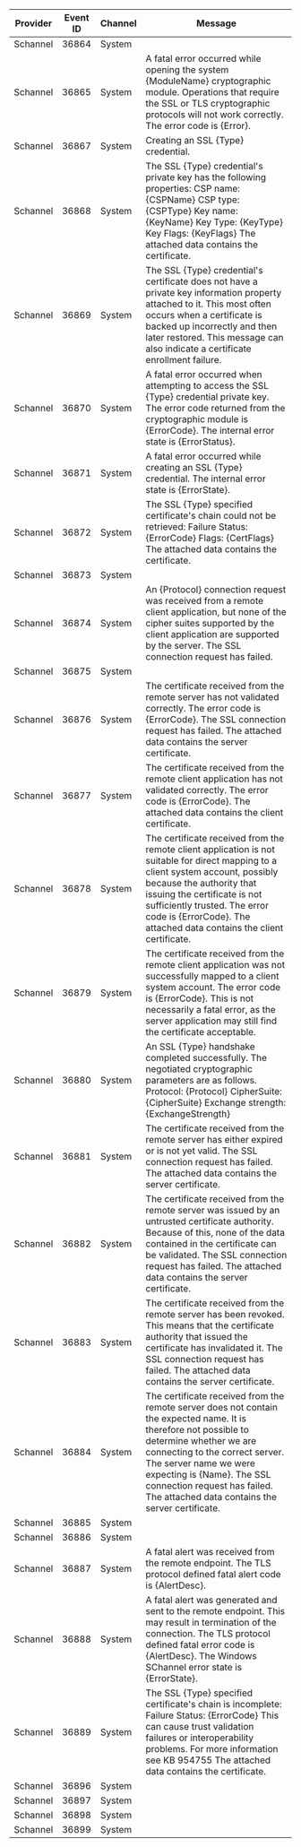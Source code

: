 Provider  |  Event ID  |  Channel  |  Message
----------|------------|-----------|-----------------------------------------------------------------------------------------------------------------------------------------------------------------------------------------------------------------------------------------------------------------------------------------------------------------------
Schannel  |  36864     |  System   |
Schannel  |  36865     |  System   |  A fatal error occurred while opening the system {ModuleName} cryptographic module. Operations that require the SSL or TLS cryptographic protocols will not work correctly. The error code is {Error}.
Schannel  |  36867     |  System   |  Creating an SSL {Type} credential.
Schannel  |  36868     |  System   |  The SSL {Type} credential's private key has the following properties:   CSP name: {CSPName}   CSP type: {CSPType}   Key name: {KeyName}   Key Type: {KeyType}   Key Flags: {KeyFlags} The attached data contains the certificate.
Schannel  |  36869     |  System   |  The SSL {Type} credential's certificate does not have a private key information property attached to it. This most often occurs when a certificate is backed up incorrectly and then later restored. This message can also indicate a certificate enrollment failure.
Schannel  |  36870     |  System   |  A fatal error occurred when attempting to access the SSL {Type} credential private key. The error code returned from the cryptographic module is {ErrorCode}. The internal error state is {ErrorStatus}.
Schannel  |  36871     |  System   |  A fatal error occurred while creating an SSL {Type} credential. The internal error state is {ErrorState}.
Schannel  |  36872     |  System   |  The SSL {Type} specified certificate's chain could not be retrieved:   Failure Status: {ErrorCode}   Flags: {CertFlags} The attached data contains the certificate.
Schannel  |  36873     |  System   |
Schannel  |  36874     |  System   |  An {Protocol} connection request was received from a remote client application, but none of the cipher suites supported by the client application are supported by the server. The SSL connection request has failed.
Schannel  |  36875     |  System   |
Schannel  |  36876     |  System   |  The certificate received from the remote server has not validated correctly. The error code is {ErrorCode}. The SSL connection request has failed. The attached data contains the server certificate.
Schannel  |  36877     |  System   |  The certificate received from the remote client application has not validated correctly. The error code is {ErrorCode}. The attached data contains the client certificate.
Schannel  |  36878     |  System   |  The certificate received from the remote client application is not suitable for direct mapping to a client system account, possibly because the authority that issuing the certificate is not sufficiently trusted. The error code is {ErrorCode}. The attached data contains the client certificate.
Schannel  |  36879     |  System   |  The certificate received from the remote client application was not successfully mapped to a client system account. The error code is {ErrorCode}. This is not necessarily a fatal error, as the server application may still find the certificate acceptable.
Schannel  |  36880     |  System   |  An SSL {Type} handshake completed successfully. The negotiated cryptographic parameters are as follows.   Protocol: {Protocol}   CipherSuite: {CipherSuite}   Exchange strength: {ExchangeStrength}
Schannel  |  36881     |  System   |  The certificate received from the remote server has either expired or is not yet valid. The SSL connection request has failed. The attached data contains the server certificate.
Schannel  |  36882     |  System   |  The certificate received from the remote server was issued by an untrusted certificate authority. Because of this, none of the data contained in the certificate can be validated. The SSL connection request has failed. The attached data contains the server certificate.
Schannel  |  36883     |  System   |  The certificate received from the remote server has been revoked. This means that the certificate authority that issued the certificate has invalidated it. The SSL connection request has failed. The attached data contains the server certificate.
Schannel  |  36884     |  System   |  The certificate received from the remote server does not contain the expected name. It is therefore not possible to determine whether we are connecting to the correct server. The server name we were expecting is {Name}. The SSL connection request has failed. The attached data contains the server certificate.
Schannel  |  36885     |  System   |
Schannel  |  36886     |  System   |
Schannel  |  36887     |  System   |  A fatal alert was received from the remote endpoint. The TLS protocol defined fatal alert code is {AlertDesc}.
Schannel  |  36888     |  System   |  A fatal alert was generated and sent to the remote endpoint. This may result in termination of the connection. The TLS protocol defined fatal error code is {AlertDesc}. The Windows SChannel error state is {ErrorState}.
Schannel  |  36889     |  System   |  The SSL {Type} specified certificate's chain is incomplete:   Failure Status: {ErrorCode} This can cause trust validation failures or interoperability problems. For more information see KB 954755 The attached data contains the certificate.
Schannel  |  36896     |  System   |
Schannel  |  36897     |  System   |
Schannel  |  36898     |  System   |
Schannel  |  36899     |  System   |